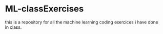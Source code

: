 # ML-classExercises
this is a repository for all the machine learning coding exercices i have done in class.

